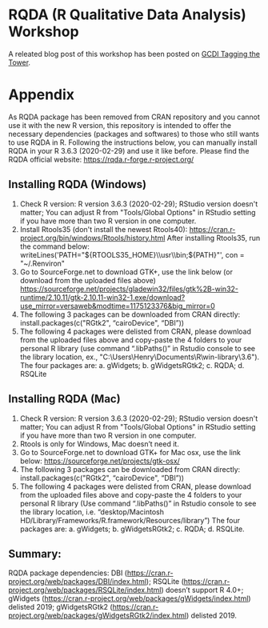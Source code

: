 # RQDA (R Qualitative Data Analysis) Workshop

A releated blog post of this workshop has been posted on [GCDI Tagging the Tower](https://digitalfellows.commons.gc.cuny.edu/2020/10/16/use-rqda-for-qualitative-data-analysis/).

# Appendix
As RQDA package has been removed from CRAN repository and you cannot use it with the new R version, this repository is intended to offer the necessary dependencies (packages and softwares) to those who still wants to use RQDA in R. Following the instructions below, you can manually install RQDA in your R 3.6.3 (2020-02-29) and use it like before.
Please find the RQDA official website: https://rqda.r-forge.r-project.org/

## Installing RQDA (Windows) 
1. Check R version: R version 3.6.3 (2020-02-29); RStudio version doesn't matter; You can adjust R from "Tools/Global Options" in RStudio setting if you have more than two R version in one computer. 
2. Install Rtools35 (don't install the newest Rtools40): https://cran.r-project.org/bin/windows/Rtools/history.html
	After installing Rtools35, run the command below: writeLines('PATH="${RTOOLS35_HOME}\\usr\\bin;${PATH}"', con = "~/.Renviron"
3. Go to SourceForge.net to download GTK+, use the link below (or download from the uploaded files above) https://sourceforge.net/projects/gladewin32/files/gtk%2B-win32-runtime/2.10.11/gtk-2.10.11-win32-1.exe/download?use_mirror=versaweb&modtime=1175123376&big_mirror=0 
4. The following 3 packages can be downloaded from CRAN directly: install.packages(c("RGtk2", “cairoDevice", “DBI”))
5. The following 4 packages were delisted from CRAN, please download from the uploaded files above and copy-paste the 4 folders to your personal R library (use command “.libPaths()” in Rstudio console to see the library location, ex., "C:\Users\Henry\Documents\R\win-library\3.6"). The four packages are: a. gWidgets; b. gWidgetsRGtk2; c. RQDA; d. RSQLite

## Installing RQDA (Mac)
1. Check R version: R version 3.6.3 (2020-02-29); RStudio version doesn't matter; You can adjust R from "Tools/Global Options" in RStudio setting if you have more than two R version in one computer. 
3. Rtools is only for Windows, Mac doesn’t need it. 
4. Go to SourceForge.net to download GTK+ for Mac osx, use the link below: https://sourceforge.net/projects/gtk-osx/ 
5. The following 3 packages can be downloaded from CRAN directly:  install.packages(c("RGtk2", “cairoDevice", “DBI”))
6. The following 4 packages were delisted from CRAN, please download from the uploaded files above and copy-paste the 4 folders to your personal R library (Use command “.libPaths()” in Rstudio console to see the library location, i.e. “desktop/Macintosh HD/Library/Frameworks/R.framework/Resources/library”) The four packages are: a. gWidgets; b. gWidgetsRGtk2; c. RQDA; d. RSQLite.

## Summary: 
RQDA package dependencies: DBI (https://cran.r-project.org/web/packages/DBI/index.html); RSQLite (https://cran.r-project.org/web/packages/RSQLite/index.html) doesn’t support R 4.0+; gWidgets (https://cran.r-project.org/web/packages/gWidgets/index.html) delisted 2019; gWidgetsRGtk2 (https://cran.r-project.org/web/packages/gWidgetsRGtk2/index.html) delisted 2019. 
  
  
